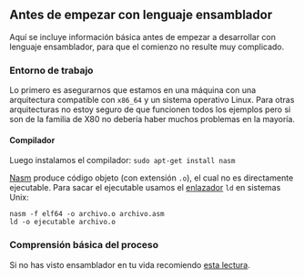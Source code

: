 ## Antes de empezar con lenguaje ensamblador
Aquí se incluye información básica antes de empezar a desarrollar con lenguaje ensamblador, para que el comienzo no resulte muy complicado.

### Entorno de trabajo
Lo primero es asegurarnos que estamos en una máquina con una arquitectura compatible con `x86_64` y un sistema operativo Linux. Para otras arquitecturas no estoy seguro de que funcionen todos los ejemplos pero si son de la familia de X80 no debería haber muchos problemas en la mayoría.

#### Compilador
Luego instalamos el compilador: `sudo apt-get install nasm`

[Nasm](https://es.wikipedia.org/wiki/Netwide_Assembler) produce código objeto (con extensión `.o`), el cual no es directamente ejecutable. Para sacar el ejecutable usamos el [enlazador](https://es.wikipedia.org/wiki/Enlazador) `ld` en sistemas Unix:

```
nasm -f elf64 -o archivo.o archivo.asm
ld -o ejecutable archivo.o
```

### Comprensión básica del proceso
Si no has visto ensamblador en tu vida recomiendo [esta lectura](http://www.rinconsolidario.org/eps/asm8086/CAP0.html).